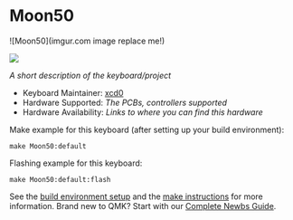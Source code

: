 # Moon50

![Moon50](imgur.com image replace me!)

![](https://i.imgur.com/a0JmKbc.png)

*A short description of the keyboard/project*

* Keyboard Maintainer: [xcd0](https://github.com/yourusername)
* Hardware Supported: *The PCBs, controllers supported*
* Hardware Availability: *Links to where you can find this hardware*

Make example for this keyboard (after setting up your build environment):

    make Moon50:default

Flashing example for this keyboard:

    make Moon50:default:flash

See the [build environment setup](https://docs.qmk.fm/#/getting_started_build_tools) and the [make instructions](https://docs.qmk.fm/#/getting_started_make_guide) for more information. Brand new to QMK? Start with our [Complete Newbs Guide](https://docs.qmk.fm/#/newbs).
